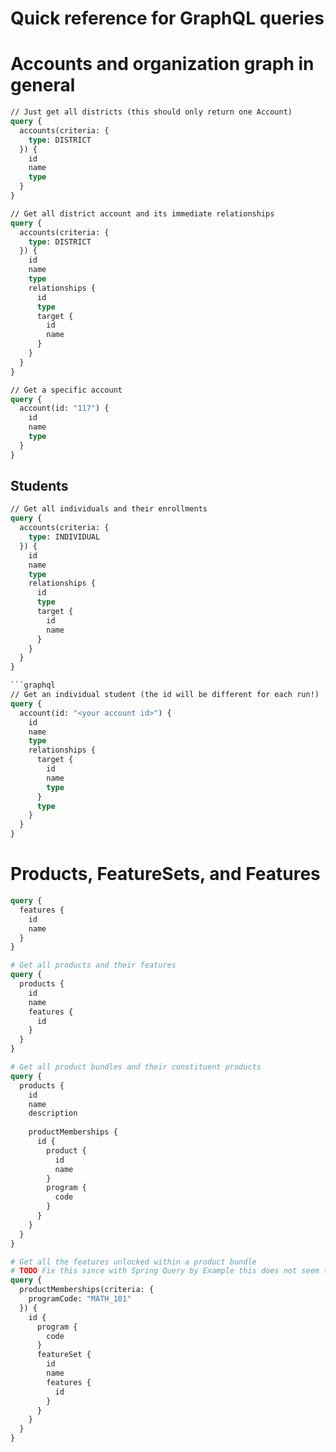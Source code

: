 # Quick reference for GraphQL queries 

# Accounts and organization graph in general
```graphql
// Just get all districts (this should only return one Account)
query {
  accounts(criteria: {
    type: DISTRICT
  }) {
    id
    name
    type
  }
}
```

```graphql
// Get all district account and its immediate relationships 
query {
  accounts(criteria: {
    type: DISTRICT
  }) {
    id
    name
    type
    relationships {
      id
      type
      target {
        id
        name
      }
    }
  }
}
```

```graphql
// Get a specific account
query {
  account(id: "117") {
    id
    name
    type
  }
}
```

## Students

```graphql
// Get all individuals and their enrollments
query {
  accounts(criteria: {
    type: INDIVIDUAL
  }) {
    id
    name
    type
    relationships {
      id
      type
      target {
        id
        name
      }
    }
  }
}

```graphql
// Get an individual student (the id will be different for each run!)
query {
  account(id: "<your account id>") {
    id
    name
    type
    relationships {
      target {
        id
        name
        type
      }
      type
    }
  }
}
```

# Products, FeatureSets, and Features

```graphql
query {
  features {
    id
    name
  }
}
```

```graphql
# Get all products and their features
query {
  products {
    id
    name
    features {
      id
    }
  }
}
```


```graphql
# Get all product bundles and their constituent products 
query {
  products {
    id
    name
    description
    
    productMemberships {
      id {
        product {
          id
          name
        }
        program {
          code
        }
      }
    }
  }
}
```

```graphql
# Get all the features unlocked within a product bundle 
# TODO Fix this since with Spring Query by Example this does not seem to work.
query {
  productMemberships(criteria: {
    programCode: "MATH_101"
  }) {
    id {
      program {
        code
      }
      featureSet {
        id
        name
        features {
          id
        }
      }
    }
  }
}
```


